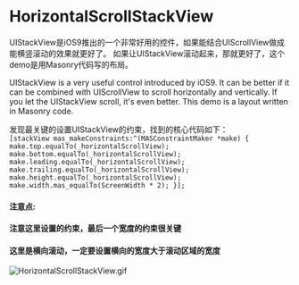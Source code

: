 # HorizontalScrollStackView

UIStackView是iOS9推出的一个非常好用的控件，如果能结合UIScrollView做成能横竖滚动的效果就更好了。
如果让UIStackView滚动起来，那就更好了，这个demo是用Masonry代码写的布局。

UIStackView is a very useful control introduced by iOS9. It can be better if it can be combined with UIScrollView to scroll horizontally and vertically.
If you let the UIStackView scroll, it's even better. This demo is a layout written in Masonry code.


发现最关键的设置UIStackView的约束，找到的核心代码如下：
<br>`[stackView mas_makeConstraints:^(MASConstraintMaker *make) {
        make.top.equalTo(_horizontalScrollView);
        make.bottom.equalTo(_horizontalScrollView);
        make.leading.equalTo(_horizontalScrollView);
        make.trailing.equalTo(_horizontalScrollView);
        make.height.equalTo(_horizontalScrollView);
        make.width.mas_equalTo(ScreenWidth * 2);
    }];`

#### 注意点:
#### 注意这里设置的约束，最后一个宽度的约束很关键
#### 这里是横向滚动，一定要设置横向的宽度大于滚动区域的宽度

![HorizontalScrollStackView.gif](https://upload-images.jianshu.io/upload_images/3066008-76ab8d457d3566fc.gif?imageMogr2/auto-orient/strip)
